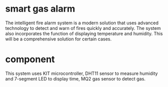 # smart gas alarm 
The intelligent fire alarm system is a modern solution that uses advanced technology to detect and warn of fires quickly and accurately. The system also incorporates the function of displaying temperature and humidity. This will be a comprehensive solution for certain cases.
# component
This system uses KIT microcontroller, DHT11 sensor to measure humidity and 7-segment LED to display time, MQ2 gas sensor to detect gas.
